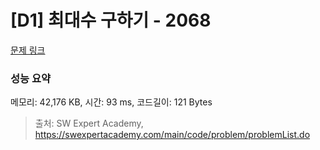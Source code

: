 # [D1] 최대수 구하기 - 2068 

[문제 링크](https://swexpertacademy.com/main/code/problem/problemDetail.do?contestProbId=AV5QQhbqA4QDFAUq) 

### 성능 요약

메모리: 42,176 KB, 시간: 93 ms, 코드길이: 121 Bytes



> 출처: SW Expert Academy, https://swexpertacademy.com/main/code/problem/problemList.do